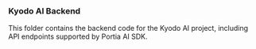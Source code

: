 ### Kyodo AI Backend
This folder contains the backend code for the Kyodo AI project, including API endpoints supported by Portia AI SDK.